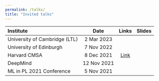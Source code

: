 ```yaml
---
permalink: /talks/
title: "Invited talks"
---
```


| Institute | Date | Links | Slides |
| :--- | :----: | :---: | :---: |
| University of Cambridge (LTL) | 2 Mar 2023 | | |
| University of Edinburgh      | 7 Nov 2022 | | |
| Harvard CMSA      | 8 Dec 2021 | [Link](https://www.youtube.com/watch?v=soqWNyrdjkw) | |
| DeepMind      | 12 Nov 2021 | | |
| ML in PL 2021 Conference     | 5 Nov 2021 | | |
